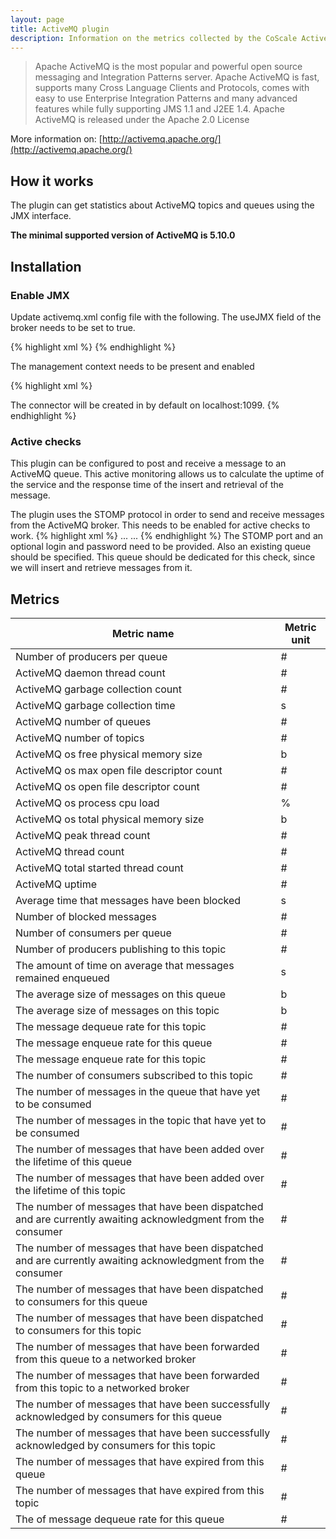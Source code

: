 ```yaml
---
layout: page
title: ActiveMQ plugin
description: Information on the metrics collected by the CoScale ActiveMQ plugin.
---
```


> Apache ActiveMQ is the most popular and powerful open source messaging and Integration Patterns server. Apache ActiveMQ is fast, supports many Cross Language Clients and Protocols, comes with easy to use Enterprise Integration Patterns and many advanced features while fully supporting JMS 1.1 and J2EE 1.4. Apache ActiveMQ is released under the Apache 2.0 License

More information on: [http://activemq.apache.org/](http://activemq.apache.org/)

## How it works

The plugin can get statistics about ActiveMQ topics and queues using the JMX interface.

**The minimal supported version of ActiveMQ is 5.10.0**

## Installation

### Enable JMX

Update activemq.xml config file with the following. The useJMX field of the broker needs to be set to true.

{% highlight xml %}
<broker xmlns="http://activemq.apache.org/schema/core"
        useJmx="true"
        brokerName="localhost"
        dataDirectory="${activemq.base}/data">
{% endhighlight %}

The management context needs to be present and enabled

{% highlight xml %}
<!-- Use the following to configure how ActiveMQ is exposed in JMX -->
<managementContext>
    <managementContext createConnector="true" />
</managementContext>
The connector will be created in by default on localhost:1099.
{% endhighlight %}

### Active checks

This plugin can be configured to post and receive a message to an ActiveMQ queue. This active monitoring allows us to calculate the uptime of the service and the response time of the insert and retrieval of the message.

The plugin uses the STOMP protocol in order to send and receive messages from the ActiveMQ broker. This needs to be enabled for active checks to work.
{% highlight xml %}
<transportConnectors>
    ...
    <transportConnector name="stomp" uri="stomp://0.0.0.0:61613?maximumConnections=1000&amp;wireFormat.maxFrameSize=104857600"/>
    ...
</transportConnectors>
{% endhighlight %}
The STOMP port and an optional login and password need to be provided. Also an existing queue should be specified. This queue should be dedicated for this check, since we will insert and retrieve messages from it.

## Metrics

| Metric name                                                                                                  | Metric unit |
|--------------------------------------------------------------------------------------------------------------|-------------|
| Number of producers per queue                                                                                | #           |
| ActiveMQ daemon thread count                                                                                 | #           |
| ActiveMQ garbage collection count                                                                            | #           |
| ActiveMQ garbage collection time                                                                             | s           |
| ActiveMQ number of queues                                                                                    | #           |
| ActiveMQ number of topics                                                                                    | #           |
| ActiveMQ os free physical memory size                                                                        | b           |
| ActiveMQ os max open file descriptor count                                                                   | #           |
| ActiveMQ os open file descriptor count                                                                       | #           |
| ActiveMQ os process cpu load                                                                                 | %           |
| ActiveMQ os total physical memory size                                                                       | b           |
| ActiveMQ peak thread count                                                                                   | #           |
| ActiveMQ thread count                                                                                        | #           |
| ActiveMQ total started thread count                                                                          | #           |
| ActiveMQ uptime                                                                                              | #           |
| Average time that messages have been blocked                                                                 | s           |
| Number of blocked messages                                                                                   | #           |
| Number of consumers per queue                                                                                | #           |
| Number of producers publishing to this topic                                                                 | #           |
| The amount of time on average  that messages remained enqueued                                               | s           |
| The average size of messages on this queue                                                                   | b           |
| The average size of messages on this topic                                                                   | b           |
| The message dequeue rate for this topic                                                                      | #           |
| The message enqueue rate for this queue                                                                      | #           |
| The message enqueue rate for this topic                                                                      | #           |
| The number of consumers subscribed to this topic                                                             | #           |
| The number of messages in the queue that have yet to be consumed                                             | #           |
| The number of messages in the topic that have yet to be consumed                                             | #           |
| The number of messages that have been added over the lifetime of this queue                                  | #           |
| The number of messages that have been added over the lifetime of this topic                                  | #           |
| The number of messages that have been dispatched and are currently awaiting acknowledgment from the consumer | #           |
| The number of messages that have been dispatched and are currently awaiting acknowledgment from the consumer | #           |
| The number of messages that have been dispatched to consumers for this queue                                 | #           |
| The number of messages that have been dispatched to consumers for this topic                                 | #           |
| The number of messages that have been forwarded from this queue to a networked broker                        | #           |
| The number of messages that have been forwarded from this topic to a networked broker                        | #           |
| The number of messages that have been successfully acknowledged by consumers for this queue                  | #           |
| The number of messages that have been successfully acknowledged by consumers for this topic                  | #           |
| The number of messages that have expired from this queue                                                     | #           |
| The number of messages that have expired from this topic                                                     | #           |
| The of message dequeue rate for this queue                                                                   | #           |
